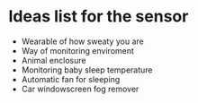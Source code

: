 # Ideas list for the sensor
+ Wearable of how sweaty you are
+ Way of monitoring enviroment
+ Animal enclosure
+ Monitoring baby sleep temperature
+ Automatic fan for sleeping
+ Car windowscreen fog remover
